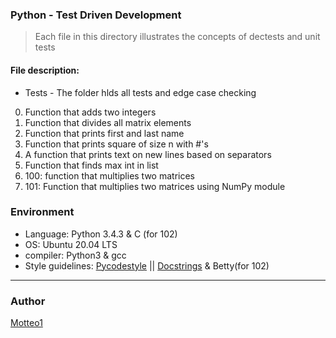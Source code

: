 ### Python - Test Driven Development
> Each file in this directory illustrates the concepts of dectests and unit tests

#### File description:
* Tests - The folder hlds all tests and edge case checking

0. Function that adds two integers
1. Function that divides all matrix elements
2. Function that prints first and last name
3. Function that prints square of size n with #'s
4. A function that prints text on new lines based on separators
5. Function that finds max int in list
6. 100: function that multiplies two matrices
7. 101: Function that multiplies two matrices using NumPy module

### Environment
* Language: Python 3.4.3 & C (for 102)
* OS: Ubuntu 20.04 LTS
* compiler: Python3 & gcc
* Style guidelines: [Pycodestyle](https://pypi.org/project/pycodestyle/) || [Docstrings](http://sphinxcontrib-napoleon.readthedocs.io/en/latest/example_google.html) & Betty(for 102)

***

### Author
[Motteo1](https://github.com/Motteo1)
